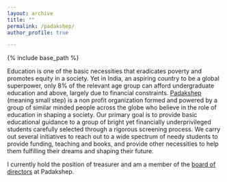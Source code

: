 ```yaml
---
layout: archive
title: ""
permalink: /padakshep/
author_profile: true

---
```


{% include base_path %}

Education is one of the basic necessities that eradicates poverty and promotes equity in a society. Yet in India, an aspiring country to be a global superpower, only 8% of the relevant age group can afford undergraduate education and above, largely due to financial constraints. [Padakshep](https://padakshep.org) (meaning small step) is a non profit organization formed and powered by a group of similar minded people across the globe who believe in the role of education in shaping a society. Our primary goal is to provide basic educational guidance to a group of bright yet financially underprivileged students carefully selected through a rigorous screening process. We carry out several initiatives to reach out to a wide spectrum of needy students to provide funding, teaching and books, and provide other necessities to help them fulfilling their dreams and shaping their future. 

I currently hold the position of treasurer and am a member of the [board of directors](http://padakshep.org/about/people/) at Padakshep.
